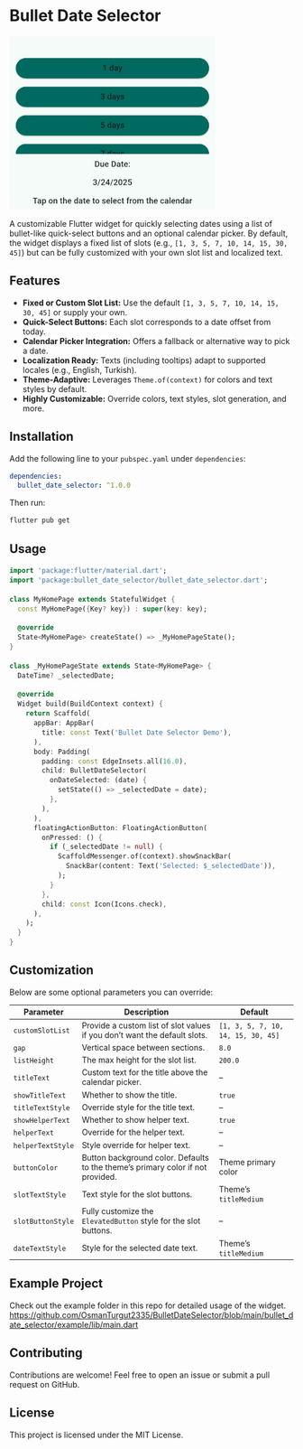 # Bullet Date Selector

![Bullet Date Selector Screenshot](assets/screenshot.png)

A customizable Flutter widget for quickly selecting dates using a list of bullet-like quick-select buttons and an optional calendar picker.
By default, the widget displays a fixed list of slots (e.g., `[1, 3, 5, 7, 10, 14, 15, 30, 45]`) but can be fully customized with your own slot list and localized text.

## Features

- **Fixed or Custom Slot List:** Use the default `[1, 3, 5, 7, 10, 14, 15, 30, 45]` or supply your own.
- **Quick-Select Buttons:** Each slot corresponds to a date offset from today.
- **Calendar Picker Integration:** Offers a fallback or alternative way to pick a date.
- **Localization Ready:** Texts (including tooltips) adapt to supported locales (e.g., English, Turkish).
- **Theme-Adaptive:** Leverages `Theme.of(context)` for colors and text styles by default.
- **Highly Customizable:** Override colors, text styles, slot generation, and more.

## Installation

Add the following line to your `pubspec.yaml` under `dependencies`:

```yaml
dependencies:
  bullet_date_selector: ^1.0.0
```

Then run:
```bash
flutter pub get
```

## Usage

```dart
import 'package:flutter/material.dart';
import 'package:bullet_date_selector/bullet_date_selector.dart';

class MyHomePage extends StatefulWidget {
  const MyHomePage({Key? key}) : super(key: key);

  @override
  State<MyHomePage> createState() => _MyHomePageState();
}

class _MyHomePageState extends State<MyHomePage> {
  DateTime? _selectedDate;

  @override
  Widget build(BuildContext context) {
    return Scaffold(
      appBar: AppBar(
        title: const Text('Bullet Date Selector Demo'),
      ),
      body: Padding(
        padding: const EdgeInsets.all(16.0),
        child: BulletDateSelector(
          onDateSelected: (date) {
            setState(() => _selectedDate = date);
          },
        ),
      ),
      floatingActionButton: FloatingActionButton(
        onPressed: () {
          if (_selectedDate != null) {
            ScaffoldMessenger.of(context).showSnackBar(
              SnackBar(content: Text('Selected: $_selectedDate')),
            );
          }
        },
        child: const Icon(Icons.check),
      ),
    );
  }
}
```

## Customization

Below are some optional parameters you can override:

| **Parameter**     | **Description**                                                                         | **Default**                                    |
|-------------------|-----------------------------------------------------------------------------------------|------------------------------------------------|
| `customSlotList`  | Provide a custom list of slot values if you don’t want the default slots.               | `[1, 3, 5, 7, 10, 14, 15, 30, 45]`             |
| `gap`             | Vertical space between sections.                                                        | `8.0`                                          |
| `listHeight`      | The max height for the slot list.                                                       | `200.0`                                        |
| `titleText`       | Custom text for the title above the calendar picker.                                    | –                                              |
| `showTitleText`   | Whether to show the title.                                                              | `true`                                         |
| `titleTextStyle`  | Override style for the title text.                                                      | –                                              |
| `showHelperText`  | Whether to show helper text.                                                            | `true`                                         |
| `helperText`      | Override for the helper text.                                                           | –                                              |
| `helperTextStyle` | Style override for helper text.                                                         | –                                              |
| `buttonColor`     | Button background color. Defaults to the theme’s primary color if not provided.         | Theme primary color                            |
| `slotTextStyle`   | Text style for the slot buttons.                                                        | Theme’s `titleMedium`                          |
| `slotButtonStyle` | Fully customize the `ElevatedButton` style for the slot buttons.                        | –                                              |
| `dateTextStyle`   | Style for the selected date text.                                                       | Theme’s `titleMedium`                          |

## Example Project
Check out the example folder in this repo for detailed usage of the widget. 
https://github.com/OsmanTurgut2335/BulletDateSelector/blob/main/bullet_date_selector/example/lib/main.dart

## Contributing
Contributions are welcome! Feel free to open an issue or submit a pull request on GitHub.

## License
This project is licensed under the MIT License.